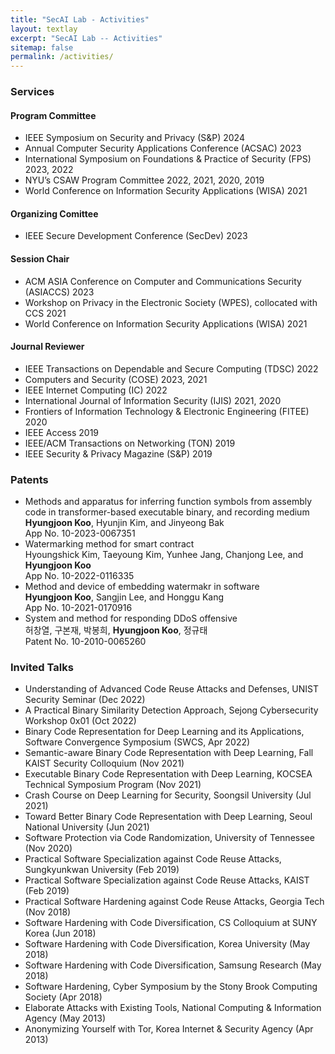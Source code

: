 ```yaml
---
title: "SecAI Lab - Activities"
layout: textlay
excerpt: "SecAI Lab -- Activities"
sitemap: false
permalink: /activities/
---
```


### Services

#### Program Committee

<ul>
<li> IEEE Symposium on Security and Privacy (S&P) 2024 </li>
<li> Annual Computer Security Applications Conference (ACSAC) 2023 </li>
<li> International Symposium on Foundations & Practice of Security (FPS) 2023, 2022 </li>
<li> NYU’s CSAW Program Committee 2022, 2021, 2020, 2019 </li>
<li> World Conference on Information Security Applications (WISA) 2021 </li>
</ul>

#### Organizing Comittee
<ul>
<li> IEEE Secure Development Conference (SecDev) 2023 </li>
</ul>

#### Session Chair
<ul>
<li> ACM ASIA Conference on Computer and Communications Security (ASIACCS) 2023 </li>
<li> Workshop on Privacy in the Electronic Society (WPES), collocated with CCS 2021 </li>
<li> World Conference on Information Security Applications (WISA) 2021 </li>
</ul>

#### Journal Reviewer
<ul>
<li> IEEE Transactions on Dependable and Secure Computing (TDSC) 2022 </li>
<li> Computers and Security (COSE) 2023, 2021 </li>
<li> IEEE Internet Computing (IC) 2022 </li>
<li> International Journal of Information Security (IJIS) 2021, 2020 </li>
<li> Frontiers of Information Technology & Electronic Engineering (FITEE) 2020 </li>
<li> IEEE Access 2019 </li>
<li> IEEE/ACM Transactions on Networking (TON) 2019 </li>
<li> IEEE Security & Privacy Magazine (S&P) 2019 </li>
</ul>



### Patents
<ul>
<li> Methods and apparatus for inferring function symbols 
     from assembly code in transformer-based executable
     binary, and recording medium <br>
     <b>Hyungjoon Koo</b>, Hyunjin Kim, and Jinyeong Bak <br>
     App No. 10-2023-0067351 
</li>
<li> Watermarking method for smart contract <br>
     Hyoungshick Kim, Taeyoung Kim, Yunhee Jang, Chanjong Lee, and <b>Hyungjoon Koo</b> <br>
     App No. 10-2022-0116335
</li>
<li> Method and device of embedding watermakr in software <br>
     <b>Hyungjoon Koo</b>, Sangjin Lee, and Honggu Kang <br>
     App No. 10-2021-0170916
</li>
<li> System and method for responding DDoS offensive <br>
     허창열, 구본재, 박봉희, <b>Hyungjoon Koo</b>, 정규태 <br>
     Patent No. 10-2010-0065260
</li>
</ul>


### Invited Talks
<ul>
<li>Understanding of Advanced Code Reuse Attacks and Defenses, UNIST Security Seminar (Dec 2022) </li>
<li>A Practical Binary Similarity Detection Approach, Sejong Cybersecurity Workshop 0x01 (Oct 2022) </li>
<li>Binary Code Representation for Deep Learning and its Applications, Software Convergence Symposium (SWCS, Apr 2022) </li>
<li>Semantic-aware Binary Code Representation with Deep Learning, Fall KAIST Security Colloquium (Nov 2021) </li>
<li>Executable Binary Code Representation with Deep Learning, KOCSEA Technical Symposium Program (Nov 2021) </li>
<li>Crash Course on Deep Learning for Security, Soongsil University (Jul 2021)  </li>
<li>Toward Better Binary Code Representation with Deep Learning, Seoul National University (Jun 2021) </li>
<li>Software Protection via Code Randomization, University of Tennessee (Nov 2020)</li>
<li>Practical Software Specialization against Code Reuse Attacks, Sungkyunkwan University (Feb 2019)</li>
<li>Practical Software Specialization against Code Reuse Attacks, KAIST (Feb 2019)</li>
<li>Practical Software Hardening against Code Reuse Attacks, Georgia Tech (Nov 2018)</li>
<li>Software Hardening with Code Diversification, CS Colloquium at SUNY Korea (Jun 2018)</li>
<li>Software Hardening with Code Diversification, Korea University (May 2018)</li>
<li>Software Hardening with Code Diversification, Samsung Research (May 2018)</li>
<li>Software Hardening, Cyber Symposium by the Stony Brook Computing Society (Apr 2018)</li>
<li>Elaborate Attacks with Existing Tools, National Computing & Information Agency (May 2013)</li>
<li>Anonymizing Yourself with Tor, Korea Internet & Security Agency (Apr 2013)</li>
</ul>
